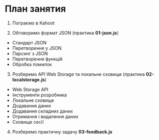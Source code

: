 # План занятия

1. Пограємо в Kahoot

2. Обговоримо формат JSON (практика **01-json.js**)

- Стандарт JSON
- Перетворення у JSON
- Парсинг з JSON
- Перетворення функцій
- Обробка помилок

3. Розберемо API Web Storage та локальне сховище (практика **02-localstorage.js**)

- Web Storage API
- Інструменти розробника
- Локальне сховище
- Додавання даних
- Додавання складних даних
- Отримання і видалення даних
- Сховище сесії

4. Розберемо практичну задачу **03-feedback.js**
